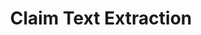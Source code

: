 ---
contributors:
- Google Patents
- Otto Stegmaier
- MtDersvan
description: Imagine you're analyzing a subset of patents and want to do some text
  analysis of the first independent claim. To do this, you'd need to be able to join
  your list of patent publication numbers with a dataset containing the patent text.
  Additionally, you'd need a method to extract the first claim from the rest of the
  claims. This notebook is a demonstration of one method to perform this analysis
  using python, BigQuery, and Google's new public dataset on patents.
last_edit: Fri, 03 Dec 2021 18:45:21 GMT
location: https://github.com/google/patents-public-data/blob/master/examples/claim-text/claim_text_extraction.ipynb
related_projects: {}
slug: claim_text_extraction
tags:
- machine learning
terms_of_use: http://www.apache.org/licenses/LICENSE-2.0
title: Claim Text Extraction
uuid: 2af204fa-8074-44a1-8137-f0b605d97c68
---
